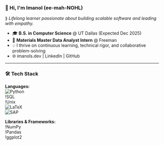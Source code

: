 ### 👋 Hi, I'm Imanol (ee-mah-NOHL)  
⟫ *Lifelong learner passionate about building scalable software and leading with empathy.*

- 🎓 **B.S. in Computer Science** @ UT Dallas (Expected Dec 2025)  
- 💼 **Materials Master Data Analyst Intern** @ Freeman  
- 💡 I thrive on continuous learning, technical rigor, and collaborative problem-solving  
- 🌐 imanols.dev | LinkedIn | GitHub

---

### 🛠️ Tech Stack

**Languages:**  
![Python](https://img.shields.io/badge/-Python-333s?style=flat&logo=python)  
!SQL  
!Unix  
![LaTeX](https://img.shields.io/badgeo/badge/-UML-333?style=flat&logo=uml)  
![SAP](https://img.shields.io/badge/-SAP-333?style=flat&logo=sap)

**Libraries & Frameworks:**  
!NumPy  
!Pandas  
!ggplot2
